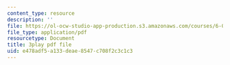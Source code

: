 ```yaml
---
content_type: resource
description: ''
file: https://ol-ocw-studio-app-production.s3.amazonaws.com/courses/6-004-computation-structures-spring-2017/e478adf5a133deae8547c708f2c3c1c3_aR6X3OUAKkI.pdf
file_type: application/pdf
resourcetype: Document
title: 3play pdf file
uid: e478adf5-a133-deae-8547-c708f2c3c1c3
---
```

